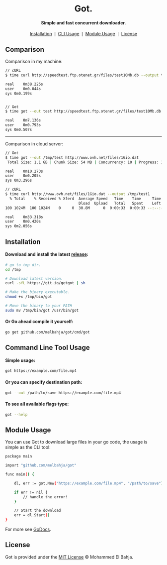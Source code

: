 <div align="center">
	<h1>Got.</h1>
    <h4 align="center">
	   Simple and fast concurrent downloader.
	</h4>
</div>

<p align="center">
    <a href="#installation">Installation</a> ❘
    <a href="#command-line-tool-usage">CLI Usage</a> ❘
    <a href="#module-usage">Module Usage</a> ❘
    <a href="#license">License</a>
</p>

## Comparison

Comparison in my machine:

```bash
// cURL
$ time curl http://speedtest.ftp.otenet.gr/files/test10Mb.db --output test

real	0m38.225s
user	0m0.044s
sys	0m0.199s


// Got
$ time got --out test http://speedtest.ftp.otenet.gr/files/test10Mb.db

real	0m7.136s
user	0m0.793s
sys	0m0.507s
```
---
Comparison in cloud server:

```bash
// Got
$ time got --out /tmp/test http://www.ovh.net/files/1Gio.dat
 Total Size: 1.1 GB | Chunk Size: 54 MB | Concurrency: 10 | Progress: 1.1 GB | Done!

real	0m10.273s
user	0m0.205s
sys	0m3.296s

// cURL
$ time curl http://www.ovh.net/files/1Gio.dat --output /tmp/test1
  % Total    % Received % Xferd  Average Speed   Time    Time     Time  Current
                                 Dload  Upload   Total   Spent    Left  Speed
100 1024M  100 1024M    0     0  30.8M      0  0:00:33  0:00:33 --:--:-- 36.4M

real	0m33.318s
user	0m0.420s
sys	0m2.056s
```

## Installation

#### Download and install the latest [release](https://github.com/melbahja/got/releases):
```bash
# go to tmp dir.
cd /tmp

# Download latest version.
curl -sfL https://git.io/getgot | sh

# Make the binary executable.
chmod +x /tmp/bin/got

# Move the binary to your PATH
sudo mv /tmp/bin/got /usr/bin/got
```

#### Or Go ahead compile it yourself:
```bash
go get github.com/melbahja/got/cmd/got
```


## Command Line Tool Usage

#### Simple usage:
```bash
got https://example.com/file.mp4
```

#### Or you can specify destination path:
```bash
got --out /path/to/save https://example.com/file.mp4
```

#### To see all available flags type:
```bash
got --help
```


## Module Usage

You can use Got to download large files in your go code, the usage is simple as the CLI tool:

```bash
package main

import "github.com/melbahja/got"

func main() {

    dl, err := got.New("https://example.com/file.mp4", "/path/to/save")

    if err != nil {
    	// handle the error!
    }

    // Start the download
    err = dl.Start()
}

```

For more see [GoDocs](https://pkg.go.dev/github.com/melbahja/got).


## License

Got is provided under the [MIT License](https://github.com/melbahja/got/blob/master/LICENSE) © Mohammed El Bahja.
